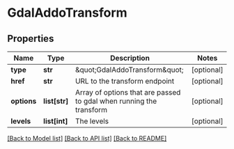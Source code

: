 # GdalAddoTransform

## Properties
Name | Type | Description | Notes
------------ | ------------- | ------------- | -------------
**type** | **str** | \&quot;GdalAddoTransform\&quot; | [optional] 
**href** | **str** | URL to the transform endpoint | [optional] 
**options** | **list[str]** | Array of options that are passed to gdal when running the transform | [optional] 
**levels** | **list[int]** | The levels | [optional] 

[[Back to Model list]](../README.md#documentation-for-models) [[Back to API list]](../README.md#documentation-for-api-endpoints) [[Back to README]](../README.md)


